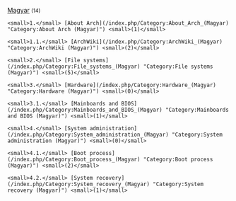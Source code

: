 [Magyar](/index.php/Category:Magyar "Category:Magyar") <small>(14)</small>

	<small>1.</small> [About Arch](/index.php/Category:About_Arch_(Magyar) "Category:About Arch (Magyar)") <small>(1)</small>

	<small>1.1.</small> [ArchWiki](/index.php/Category:ArchWiki_(Magyar) "Category:ArchWiki (Magyar)") <small>(2)</small>

	<small>2.</small> [File systems](/index.php/Category:File_systems_(Magyar) "Category:File systems (Magyar)") <small>(5)</small>

	<small>3.</small> [Hardware](/index.php/Category:Hardware_(Magyar) "Category:Hardware (Magyar)") <small>(0)</small>

	<small>3.1.</small> [Mainboards and BIOS](/index.php/Category:Mainboards_and_BIOS_(Magyar) "Category:Mainboards and BIOS (Magyar)") <small>(1)</small>

	<small>4.</small> [System administration](/index.php/Category:System_administration_(Magyar) "Category:System administration (Magyar)") <small>(0)</small>

	<small>4.1.</small> [Boot process](/index.php/Category:Boot_process_(Magyar) "Category:Boot process (Magyar)") <small>(2)</small>

	<small>4.2.</small> [System recovery](/index.php/Category:System_recovery_(Magyar) "Category:System recovery (Magyar)") <small>(1)</small>